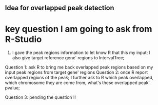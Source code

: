 ## Idea for overlapped peak detection

# key question I am going to ask from R-Studio

1. I gave the peak regions information to let know R that this my input; I also give target reference gene' regions to IntervalTree;

Question 1: ask R to bring me back overlapped peak regions based on my input peak regions from target gene' regions
Question 2: once R report overlapped regions of the peak; I further ask to R which peak overlapped, which chromosome they are come from,
            what's these overlapped peak' pvalue; 
            
Question 3: pending the question !!
